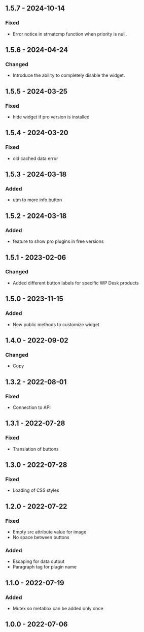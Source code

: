 ## 1.5.7 - 2024-10-14
### Fixed
- Error notice in strnatcmp function when priority is null.

## 1.5.6 - 2024-04-24
### Changed
- Introduce the ability to completely disable the widget.

## 1.5.5 - 2024-03-25
### Fixed
- hide widget if pro version is installed

## 1.5.4 - 2024-03-20
### Fixed
- old cached data error

## 1.5.3 - 2024-03-18
### Added
- utm to more info button

## 1.5.2 - 2024-03-18
### Added
- feature to show pro plugins in free versions

## 1.5.1 - 2023-02-06
### Changed
- Added different button labels for specific WP Desk products

## 1.5.0 - 2023-11-15
### Added
- New public methods to customize widget 

## 1.4.0 - 2022-09-02
### Changed
- Copy

## 1.3.2 - 2022-08-01
### Fixed
- Connection to API

## 1.3.1 - 2022-07-28
### Fixed
- Translation of buttons

## 1.3.0 - 2022-07-28
### Fixed
- Loading of CSS styles

## 1.2.0 - 2022-07-22
### Fixed
- Empty src attribute value for image
- No space between buttons
### Added
- Escaping for data output
- Paragraph tag for plugin name

## 1.1.0 - 2022-07-19
### Added
- Mutex so metabox can be added only once

## 1.0.0 - 2022-07-06

